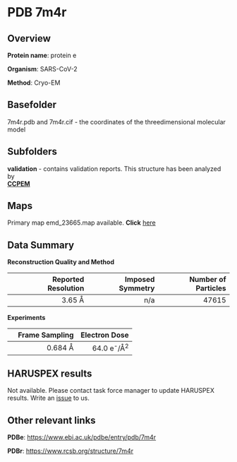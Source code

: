 # PDB 7m4r

## Overview

**Protein name**: protein e

**Organism**: SARS-CoV-2

**Method**: Cryo-EM



## Basefolder

7m4r.pdb and 7m4r.cif - the coordinates of the threedimensional molecular model

## Subfolders





**validation** - contains validation reports. This structure has been analyzed by <br>     [**CCPEM**](https://github.com/thorn-lab/coronavirus_structural_task_force/tree/master/pdb/protein_e/SARS-CoV-2/7m4r/validation/ccpem-validation)



## Maps

Primary map emd_23665.map available. **Click** [here](http://ftp.wwpdb.org/pub/emdb/structures/EMD-23665/map/) 

## Data Summary
**Reconstruction Quality and Method**

|   | Reported Resolution | Imposed Symmetry | Number of Particles |
|---|-------------:|----------------:|--------------:|
|   |3.65 Å|n/a|47615|

**Experiments**

|   | Frame Sampling | Electron Dose |
|---|-------------:|----------------:|
|   |0.684 Å|64.0 e<sup>-</sup>/Å<sup>2</sup>|

## HARUSPEX results

Not available. Please contact task force manager to update HARUSPEX results. Write an [issue](https://github.com/thorn-lab/coronavirus_structural_task_force/issues) to us.

## Other relevant links 
**PDBe**:  https://www.ebi.ac.uk/pdbe/entry/pdb/7m4r
 
**PDBr**: https://www.rcsb.org/structure/7m4r 

